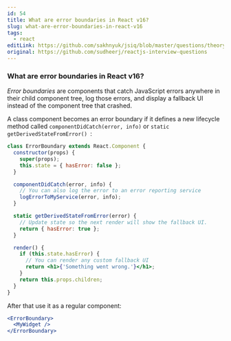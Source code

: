 ```yaml
---
id: 54
title: What are error boundaries in React v16?
slug: what-are-error-boundaries-in-react-v16
tags:
  - react
editLink: https://github.com/sakhnyuk/jsiq/blob/master/questions/theory/react/54.md
original: https://github.com/sudheerj/reactjs-interview-questions
---
```


### What are error boundaries in React v16?

_Error boundaries_ are components that catch JavaScript errors anywhere in their child component tree, log those errors, and display a fallback UI instead of the component tree that crashed.

A class component becomes an error boundary if it defines a new lifecycle method called `componentDidCatch(error, info)` or `static getDerivedStateFromError() `:

```jsx
class ErrorBoundary extends React.Component {
  constructor(props) {
    super(props);
    this.state = { hasError: false };
  }

  componentDidCatch(error, info) {
    // You can also log the error to an error reporting service
    logErrorToMyService(error, info);
  }

  static getDerivedStateFromError(error) {
    // Update state so the next render will show the fallback UI.
    return { hasError: true };
  }

  render() {
    if (this.state.hasError) {
      // You can render any custom fallback UI
      return <h1>{'Something went wrong.'}</h1>;
    }
    return this.props.children;
  }
}
```

After that use it as a regular component:

```jsx
<ErrorBoundary>
  <MyWidget />
</ErrorBoundary>
```